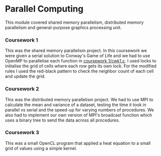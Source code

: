 # Parallel Computing
This module covered shared memory parallelism, distributed memory parallelism and general-purpose graphics processing unit. 

### Coursework 1
This was the shared memory parallelism project. In this coursework we were given a serial solution to Conway's Game of Life and we had to use OpenMP to parallelise each function in [coursework 1/cwk1.c](./coursework%201/cwk1.c).
I used locks to initialise the grid of cells where each row gets its own lock. 
For the modified rules I used the red-black pattern to check the neighbor count of each cell and update the grid.

### Coursework 2
This was the distributed memory parallelism project. We had to use MPI to calculate the mean and variance of a dataset, testing the time it took in parallel vs serial and the speed-up for varying numbers of procedures. We also had to implement our own version of MPI's broadcast function which uses a binary tree to send the data across all procedures. 

### Coursework 3
This was a small OpenCL program that applied a heat equation to a small grid of values using a simple kernel. 
